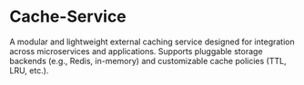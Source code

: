 # Cache-Service
A modular and lightweight external caching service designed for integration across microservices and applications. Supports pluggable storage backends (e.g., Redis, in-memory) and customizable cache policies (TTL, LRU, etc.).
